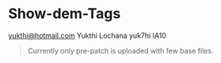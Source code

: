 # Show-dem-Tags
yukthi@hotmail.com Yukthi Lochana yuk7hi IA10

 > Currently only pre-patch is uploaded with few base files.
